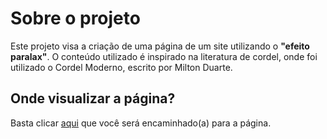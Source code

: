 <h1>Sobre o projeto</h1>
 Este projeto visa a criação de uma página de um site utilizando o <strong>"efeito paralax"</strong>. O conteúdo utilizado é inspirado na literatura de cordel, onde foi utilizado o Cordel Moderno, escrito por Milton Duarte.

<h2>Onde visualizar a página?</h2>
 Basta clicar <a href="https://andrelslp.github.io/Cordel_Moderno-Efeito_Paralax/" target="_blank">aqui</a> que você será encaminhado(a) para a página.
  
